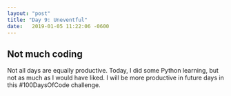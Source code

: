 ```yaml
---
layout: "post"
title: "Day 9: Uneventful"
date:   2019-01-05 11:22:06 -0600
---
```


## Not much coding

Not all days are equally productive. Today, I did some Python learning, but not as much as I would have liked. I will be more productive in future days in this #100DaysOfCode challenge.